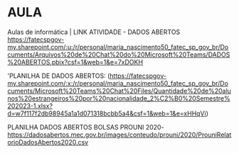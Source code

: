 # AULA
Aulas de informática |
LINK ATIVIDADE - DADOS ABERTOS
https://fatecspgov-my.sharepoint.com/:u:/r/personal/maria_nascimento50_fatec_sp_gov_br/Documents/Arquivos%20de%20Chat%20do%20Microsoft%20Teams/DADOS%20ABERTOS.pbix?csf=1&web=1&e=7xDOKH

'PLANILHA DE DADOS ABERTOS:
(https://fatecspgov-my.sharepoint.com/:x:/r/personal/maria_nascimento50_fatec_sp_gov_br/Documents/Microsoft%20Teams%20Chat%20Files/Quantidade%20de%20alunos%20estrangeiros%20por%20nacionalidade_2%C2%B0%20Semestre%202023-1.xlsx?d=w7f117f2db98945a1a1d071318bcbb5a4&csf=1&web=1&e=xHHqVi)

PLANILHA DADOS ABERTOS BOLSAS PROUNI 2020-
https://dadosabertos.mec.gov.br/images/conteudo/prouni/2020/ProuniRelatorioDadosAbertos2020.csv
